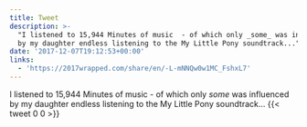 ```yaml
---
title: Tweet
description: >-
  "I listened to 15,944 Minutes of music  - of which only _some_ was influenced
  by my daughter endless listening to the My Little Pony soundtrack..."
date: '2017-12-07T19:12:53+00:00'
links:
  - 'https://2017wrapped.com/share/en/-L-mNNQw0w1MC_FshxL7'
---
```

I listened to 15,944 Minutes of music  - of which only _some_ was influenced by my daughter endless listening to the My Little Pony soundtrack...
      {{< tweet 0 0 >}}
    
